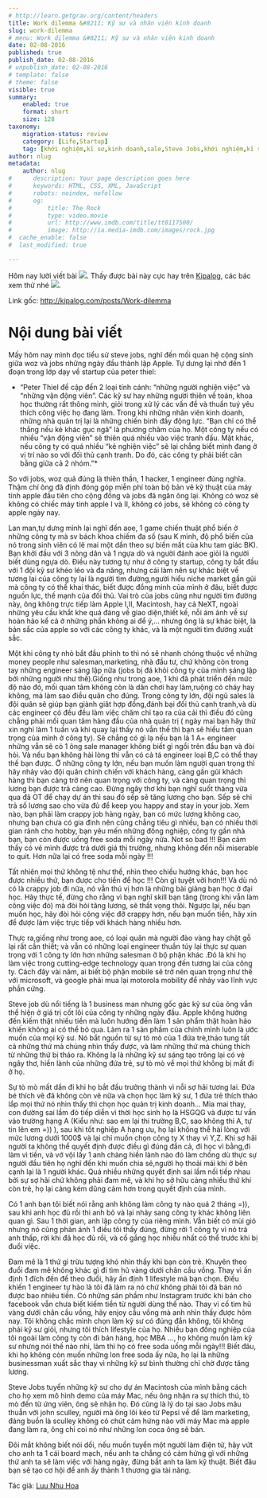 ```yaml
---
# http://learn.getgrav.org/content/headers
title: Work dilemma &#8211; Kỹ sư và nhân viên kinh doanh
slug: work-dilemma
# menu: Work dilemma &#8211; Kỹ sư và nhân viên kinh doanh
date: 02-08-2016
published: true
publish_date: 02-08-2016
# unpublish_date: 02-08-2016
# template: false
# theme: false
visible: true
summary:
    enabled: true
    format: short
    size: 128
taxonomy:
    migration-status: review
    category: [Life,Startup]
    tag: [khới nghiệm,kĩ sư,kinh doanh,sale,Steve Jobs,khới nghiệm,kĩ sư,kinh doanh,sale,Steve Jobs]
author: nlug
metadata:
    author: nlug
#      description: Your page description goes here
#      keywords: HTML, CSS, XML, JavaScript
#      robots: noindex, nofollow
#      og:
#          title: The Rock
#          type: video.movie
#          url: http://www.imdb.com/title/tt0117500/
#          image: http://ia.media-imdb.com/images/rock.jpg
#  cache_enable: false
#  last_modified: true

---
```


Hôm nay lười viết bài ![](http://cuthanh.com/wp-content/uploads/lm-easy-emoticons/emoticons-custom/4496791ae48b92a081a170ec56c63f89.png). Thấy được bài này cực hay trên [Kipalog](http://kipalog.com/), các bác xem thử nhé ![](http://cuthanh.com/wp-content/uploads/lm-easy-emoticons/emoticons-custom/4e8a1167e4ebd4920705549439e77db2.png).

Link gốc: <http://kipalog.com/posts/Work-dilemma>

# Nội dung bài viết

Mấy hôm nay mình đọc tiểu sử steve jobs, nghĩ đến mối quan hệ cộng sinh giữa woz và jobs những ngày đầu thành lập Apple. Tự dưng lại nhớ đến 1 đoạn trong lớp dạy về startup của peter thiel:

- “Peter Thiel đề cập đến 2 loại tính cánh: “những người nghiện việc” và “những vận động viên”. Các kỹ sư hay những người thiên về toán, khoa học thường rất thông minh, giỏi trong xử lý các vấn đề và thuần tuý yêu thích công việc họ đang làm. Trong khi những nhân viên kinh doanh, những nhà quản trị lại là những chiến binh đầy động lực. “Bạn chỉ có thể thắng nếu kẻ khác gục ngã” là phương châm của họ. Một công ty nếu có nhiều “vận động viên” sẽ thiên quá nhiều vào việc tranh đấu. Mặt khác, nếu công ty có quá nhiều “kẻ nghiện việc” sẽ lại chẳng biết mình đang ở vị trí nào so với đối thủ cạnh tranh. Do đó, các công ty phải biết cân bằng giữa cả 2 nhóm.”\*

So với jobs, woz quả đúng là thiên thần, 1 hacker, 1 engineer đúng nghĩa. Thậm chí ông đã định đóng góp miễn phí toàn bộ bản vẽ kỹ thuật của máy tính apple đầu tiên cho cộng đồng và jobs đã ngăn ông lại. Không có woz sẽ không có chiếc máy tính apple I và II, không có jobs, sẽ không có công ty apple ngày nay.

Lan man,tự dưng mình lại nghĩ đến aoe, 1 game chiến thuật phổ biến ở những công ty mà sv bách khoa chiếm đa số (sau K mình, độ phổ biến của nó trong sinh viên có lẽ mai một dần theo sự biến mất của khu tam giác BK). Bạn khởi đầu với 3 nông dân và 1 ngựa dò và người đánh aoe giỏi là người biết dùng ngựa dò. Điều này tương tự như ở công ty startup, công ty bắt đầu với 1 đội kỹ sư khéo léo và đa năng, nhưng cái làm nên sự khác biệt về tương lai của công ty lại là người tìm đường,người hiểu niche market gần gũi mà công ty có thể khai thác, biết được đồng minh của mình ở đâu, biết được nguồn lực, thế mạnh của đối thủ. Vai trò của jobs cũng như người tìm đường này, ông không trực tiếp làm Apple I,II, Macintosh, hay cả NeXT, ngoài những yêu cầu khắt khe quá đáng về giao diện,thiết kế, nỗi ám ảnh về sự hoàn hảo kể cả ở những phần không ai để ý,… nhưng ông là sự khác biệt, là bản sắc của apple so với các công ty khác, và là một người tìm đường xuất sắc.

Một khi công ty nhỏ bắt đầu phình to thì nó sẽ nhanh chóng thuộc về những money people như salesman,marketing, nhà đầu tư, chứ không còn trong tay những engineer sáng lập nữa (jobs bị đá khỏi công ty của mình sáng lập bởi những người như thế).Giống như trong aoe, 1 khi đã phát triển đến mức độ nào đó, mối quan tâm không còn là dân chơi hay làm,ruộng có cháy hay không, mà làm sao điều quân cho đúng. Trong công ty lớn, đội ngũ sales là đội quân sẽ giúp bạn giành giât hợp đồng,đánh bại đối thủ cạnh tranh,và dù các engineer có đều đều làm việc chăm chỉ tạo ra của cải thì điều đó cũng chẳng phải mối quan tâm hàng đầu của nhà quản trị ( ngày mai bạn hãy thử xin nghỉ làm 1 tuần và khi quay lại thấy nó vẫn thế thì bạn sẽ hiểu tầm quan trọng của mình ở công ty). Sẽ chẳng có gì lạ nếu bạn là 1 A+ engineer những vẫn sẽ có 1 ông sale manager không biết gì ngồi trên đầu bạn và đòi hỏi. Và nếu bạn không hài lòng thì vẫn có cả tá engineer loại B,C có thể thay thế bạn được. Ở những công ty lớn, nếu bạn muốn làm người quan trọng thì hãy nhảy vào đội quân chinh chiến với khách hàng, càng gần gũi khách hàng thì bạn càng trở nên quan trọng với công ty, và càng quan trọng thì lương bạn được trả càng cao. Đừng ngây thơ khi bạn nghĩ suốt tháng vừa qua đã OT để chạy dự án thì sau đó sếp sẽ tăng lương cho bạn. Sếp sẽ chỉ trả số lương sao cho vừa đủ để keep you happy and stay in your job. Xem nào, bạn phải làm crappy job hàng ngày, bạn có mức lương không cao, nhưng bạn chưa có gia đình nên cũng chẳng tiêu gì nhiều, bạn có nhiều thời gian rảnh cho hobby, bạn yêu mến những đồng nghiệp, công ty gần nhà bạn, bạn còn được uống free soda mỗi ngày nữa. Not so bad !!! Bạn cảm thấy có vẻ mình được trả dưới giá thị trường, nhưng không đến nỗi miserable to quit. Hơn nữa lại có free soda mỗi ngày !!!

Tất nhiên mọi thứ không tệ như thế, nhìn theo chiều hướng khác, bạn học được nhiều thứ, bạn được cho tiền để học !!! Còn gì tuyệt vời hơn!!! Và dù nó có là crappy job đi nữa, nó vẫn thú vị hơn là những bài giảng bạn học ở đại học. Hãy thực tế, đừng cho rằng vì bạn nghĩ skill bạn tăng (trong khi vẫn làm công việc đó) mà đòi hỏi tăng lương, sẽ thất vọng thôi. Ngược lại, nếu bạn muốn học, hãy đòi hỏi công việc đỡ crappy hơn, nếu bạn muốn tiền, hãy xin để được làm việc trực tiếp với khách hàng nhiều hơn.

Thực ra,giống như trong aoe, có loại quân mà người đào vàng hay chặt gỗ lại rất cần thiết; và vẫn có những loại engineer thuần túy lại thực sự quan trọng với 1 công ty lớn hơn những salesman ở bộ phận khác .Đó là khi họ làm việc trong cutting-edge technology quan trọng đến tương lai của công ty. Cách đây vài năm, ai biết bộ phận mobile sẽ trở nên quan trọng như thế với microsoft, và google phải mua lại motorola mobility để nhảy vào lĩnh vực phần cứng.

Steve job dù nổi tiếng là 1 business man nhưng gốc gác kỹ sư của ông vẫn thể hiện ở giá trị cốt lõi của công ty những ngày đầu. Apple không hướng đến kiếm thật nhiều tiền mà luôn hướng đến làm 1 sản phẩm thật hoàn hảo khiến không ai có thể bỏ qua. Làm ra 1 sản phầm của chính mình luôn là ước muốn của mọi kỹ sư. Nó bắt nguồn từ sự tò mò của 1 đứa trẻ,tháo tung tất cả những thứ mà chúng nhìn thấy được, và làm những thứ mà chúng thích từ những thứ bị tháo ra. Không lạ là những kỹ sư sáng tạo trông lại có vẻ ngây thơ, hiền lành của những đứa trẻ, sự tò mò về mọi thứ không bị mất đi ở họ.

Sự tò mò mất dần đi khi họ bắt đầu trưởng thành vì nỗi sợ hãi tương lai. Đứa bé thích vẽ đã không còn vẽ nữa và chọn học làm kỹ sư, 1 đứa trẻ thích tháo lắp mọi thứ nó nhìn thấy thì chọn học quản trị kinh doanh… Mỉa mai thay, con đường sai lầm đó tiếp diễn vì thời học sinh họ là HSGQG và được tư vấn vào trường hạng A (Kiểu như: sao em lại thi trường B,C, sao không thi A, tự tin lên em =)) ), sau khi tốt nghiệp A hạng ưu, họ lại không thể hài lòng với mức lương dưới 1000$ và lại chỉ muốn chọn công ty X thay vì Y,Z. Khi sợ hãi người ta không thể quyết định được điều gì đúng đắn cả, đi học vì bằng,đi làm vì tiền, và vớ vội lấy 1 anh chàng hiền lành nào đó làm chồng dù thực sự người đầu tiên họ nghĩ đến khi muốn chia sẻ,người họ thoải mái khi ở bên cạnh lại là 1 người khác. Quá nhiều những quyết định sai lầm nối tiếp nhau bởi sự sợ hãi chứ không phải đam mê, và khi họ sở hữu càng nhiều thứ khi còn trẻ, họ lại càng kém dũng cảm hơn trong quyết định của mình.

Có 1 anh bạn tôi biết nói rằng anh không làm công ty nào quá 2 tháng =)), sau khi anh học đủ rồi thi anh bỏ và lại nhảy sang công ty khác không liên quan gì. Sau 1 thời gian, anh lập công ty của riêng mình. Vẫn biết có mùi gió nhưng nó cũng phản ánh 1 điều tôi thấy đúng, đừng rời 1 công ty vì nó trả anh thấp, rời khi đã học đủ rồi, và cố gắng học nhiều nhất có thể trước khi bị đuổi việc.

Đam mê là 1 thứ gì trừu tượng khó nhìn thấy khi bạn còn trẻ. Khuyên theo đuổi đam mê không khác gì đi tìm hũ vàng dưới chân cầu vồng. Thay vì ấn định 1 đích đến để theo đuổi, hãy ấn định 1 lifestyle mà bạn chọn. Điều khiến 1 engineer tự hào là tôi đã làm ra nó chứ không phải tôi đã bán nó được bao nhiêu tiền. Có những sản phầm như Instagram trước khi bán cho facebook vẫn chưa biết kiếm tiền từ người dùng thế nào. Thay vì cố tìm hũ vàng dưới chân cầu vồng, hãy enjoy cầu vồng mà anh nhìn thấy được hôm nay. Tôi không chắc mình chọn làm kỹ sư có đúng đắn không, tôi không phải kỹ sư giỏi, nhưng tôi thích lifestyle của họ. Nhiều bạn đồng nghiệp của tôi ngoài làm công ty còn đi bán hàng, học MBA …, họ không muốn làm kỹ sư nhưng nói thế nào nhỉ, làm thì họ có free soda uống mỗi ngày!!! Biết đâu, khi họ không còn muốn những lon free soda ấy nữa, họ lại là những businessman xuất sắc thay vì những kỹ sư bình thường chỉ chờ được tăng lương.

Steve Jobs tuyển những kỹ sư cho dự án Macintosh của mình bằng cách cho họ xem mô hình demo của máy Mac, nếu ông nhận ra sự thích thú, tò mò đến từ ứng viên, ông sẽ nhận họ. Đó cũng là lý do tại sao Jobs mâu thuẫn với john sculley, người mà ông lôi kéo từ Pepsi về để làm marketing, đáng buồn là sculley không có chút cảm hứng nào với máy Mac mà apple đang làm ra, ông chỉ coi nó như những lon coca ông sẽ bán.

Đôi mắt không biết nói dối, nếu muốn tuyển một người làm điện tử, hãy vứt cho anh ta 1 cái board mạch, nếu anh ta chẳng có cảm hứng gì với những thứ anh ta sẽ làm việc với hàng ngày, đừng bắt anh ta làm kỹ thuật. Biết đâu bạn sẽ tạo cơ hội để anh ấy thành 1 thương gia tài năng.

Tác giả: [Luu Nhu Hoa](http://kipalog.com/users/LuuNhuHoa/mypage)